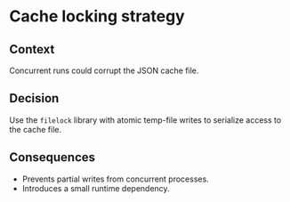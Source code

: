 # Cache locking strategy

## Context
Concurrent runs could corrupt the JSON cache file.

## Decision
Use the `filelock` library with atomic temp-file writes to serialize access to the cache file.

## Consequences
- Prevents partial writes from concurrent processes.
- Introduces a small runtime dependency.
